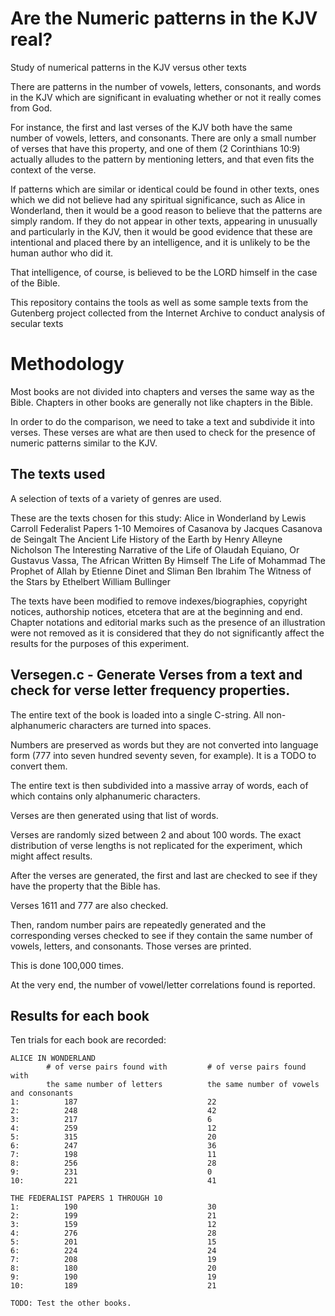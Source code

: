 
# Are the Numeric patterns in the KJV real?

Study of numerical patterns in the KJV versus other texts

There are patterns in the number of vowels, letters, consonants, and words in the KJV which are significant in evaluating whether or not it really comes from God.

For instance, the first and last verses of the KJV both have the same number of vowels, letters, and consonants. There are only a small number of verses that have this property, and one of them (2 Corinthians 10:9) actually alludes to the pattern by mentioning letters, and that even fits the context of the verse.

If patterns which are similar or identical could be found in other texts, ones which we did not believe had any spiritual significance, such as Alice in Wonderland, then it would be a good reason to believe that the patterns are simply random. If they do not appear in other texts, appearing in unusually and particularly in the KJV, then it would be good evidence that these are intentional and placed there by an intelligence, and it is unlikely to be the human author who did it.


That intelligence, of course, is believed to be the LORD  himself in the case of the Bible.

This repository contains the tools as well as some sample texts from the Gutenberg project collected from the Internet Archive to conduct analysis of secular texts 

# Methodology

Most books are not divided into chapters and verses the same way as the Bible. Chapters in other books are generally not like chapters in the Bible.

In order to do the comparison, we need to take a text and subdivide it into verses. These verses are what are then used to check for the presence of numeric patterns similar to the KJV.

## The texts used

A selection of texts of a variety of genres are used.

These are the texts chosen for this study:
Alice in Wonderland by Lewis Carroll
Federalist Papers 1-10
Memoires of Casanova by Jacques Casanova de Seingalt
The Ancient Life History of the Earth by Henry Alleyne Nicholson
The Interesting Narrative of the Life of Olaudah Equiano, Or Gustavus Vassa, The African Written By Himself
The Life of Mohammad The Prophet of Allah by Etienne Dinet and Sliman Ben Ibrahim
The Witness of the Stars by Ethelbert William Bullinger

The texts have been modified to remove indexes/biographies, copyright notices, authorship notices, etcetera that are at the beginning and end. Chapter notations and editorial marks such as the presence of an illustration were not removed as it is considered that they do not significantly affect the results for the purposes of this experiment.

## Versegen.c - Generate Verses from a text and check for verse letter frequency properties.

The entire text of the book is loaded into a single C-string. All non-alphanumeric characters are turned into spaces.

Numbers are preserved as words but they are not converted into language form (777 into seven hundred seventy seven, for example). It is a TODO to convert them.

The entire text is then subdivided into a massive array of words, each of which contains only alphanumeric characters.

Verses are then generated using that list of words.

Verses are randomly sized between 2 and about 100 words. The exact distribution of verse lengths is not replicated for the experiment, which might affect results.

After the verses are generated, the first and last are checked to see if they have the property that the Bible has. 

Verses 1611 and 777 are also checked.

Then, random number pairs are repeatedly generated and the corresponding verses checked to see if they contain the same number of vowels, letters, and consonants. Those verses are printed.

This is done 100,000 times.

At the very end, the number of vowel/letter correlations found is reported.

## Results for each book

Ten trials for each book are recorded:
```
ALICE IN WONDERLAND
        # of verse pairs found with         # of verse pairs found with
        the same number of letters          the same number of vowels and consonants
1:          187                             22
2:          248                             42
3:          217                             6
4:          259                             12
5:          315                             20
6:          247                             36
7:          198                             11
8:          256                             28
9:          231                             0
10:         221                             41

THE FEDERALIST PAPERS 1 THROUGH 10
1:          190                             30
2:          199                             21
3:          159                             12
4:          276                             28
5:          201                             15
6:          224                             24
7:          208                             19
8:          180                             20
9:          190                             19
10:         189                             21

TODO: Test the other books.

```
